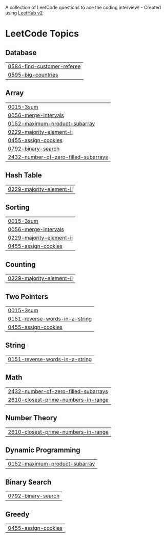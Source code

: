 A collection of LeetCode questions to ace the coding interview! - Created using [LeetHub v2](https://github.com/arunbhardwaj/LeetHub-2.0)
<!---LeetCode Topics Start-->
# LeetCode Topics
## Database
|  |
| ------- |
| [0584-find-customer-referee](https://github.com/Bhuvan028/Leetcode/tree/master/0584-find-customer-referee) |
| [0595-big-countries](https://github.com/Bhuvan028/Leetcode/tree/master/0595-big-countries) |
## Array
|  |
| ------- |
| [0015-3sum](https://github.com/Bhuvan028/Leetcode/tree/master/0015-3sum) |
| [0056-merge-intervals](https://github.com/Bhuvan028/Leetcode/tree/master/0056-merge-intervals) |
| [0152-maximum-product-subarray](https://github.com/Bhuvan028/Leetcode/tree/master/0152-maximum-product-subarray) |
| [0229-majority-element-ii](https://github.com/Bhuvan028/Leetcode/tree/master/0229-majority-element-ii) |
| [0455-assign-cookies](https://github.com/Bhuvan028/Leetcode/tree/master/0455-assign-cookies) |
| [0792-binary-search](https://github.com/Bhuvan028/Leetcode/tree/master/0792-binary-search) |
| [2432-number-of-zero-filled-subarrays](https://github.com/Bhuvan028/Leetcode/tree/master/2432-number-of-zero-filled-subarrays) |
## Hash Table
|  |
| ------- |
| [0229-majority-element-ii](https://github.com/Bhuvan028/Leetcode/tree/master/0229-majority-element-ii) |
## Sorting
|  |
| ------- |
| [0015-3sum](https://github.com/Bhuvan028/Leetcode/tree/master/0015-3sum) |
| [0056-merge-intervals](https://github.com/Bhuvan028/Leetcode/tree/master/0056-merge-intervals) |
| [0229-majority-element-ii](https://github.com/Bhuvan028/Leetcode/tree/master/0229-majority-element-ii) |
| [0455-assign-cookies](https://github.com/Bhuvan028/Leetcode/tree/master/0455-assign-cookies) |
## Counting
|  |
| ------- |
| [0229-majority-element-ii](https://github.com/Bhuvan028/Leetcode/tree/master/0229-majority-element-ii) |
## Two Pointers
|  |
| ------- |
| [0015-3sum](https://github.com/Bhuvan028/Leetcode/tree/master/0015-3sum) |
| [0151-reverse-words-in-a-string](https://github.com/Bhuvan028/Leetcode/tree/master/0151-reverse-words-in-a-string) |
| [0455-assign-cookies](https://github.com/Bhuvan028/Leetcode/tree/master/0455-assign-cookies) |
## String
|  |
| ------- |
| [0151-reverse-words-in-a-string](https://github.com/Bhuvan028/Leetcode/tree/master/0151-reverse-words-in-a-string) |
## Math
|  |
| ------- |
| [2432-number-of-zero-filled-subarrays](https://github.com/Bhuvan028/Leetcode/tree/master/2432-number-of-zero-filled-subarrays) |
| [2610-closest-prime-numbers-in-range](https://github.com/Bhuvan028/Leetcode/tree/master/2610-closest-prime-numbers-in-range) |
## Number Theory
|  |
| ------- |
| [2610-closest-prime-numbers-in-range](https://github.com/Bhuvan028/Leetcode/tree/master/2610-closest-prime-numbers-in-range) |
## Dynamic Programming
|  |
| ------- |
| [0152-maximum-product-subarray](https://github.com/Bhuvan028/Leetcode/tree/master/0152-maximum-product-subarray) |
## Binary Search
|  |
| ------- |
| [0792-binary-search](https://github.com/Bhuvan028/Leetcode/tree/master/0792-binary-search) |
## Greedy
|  |
| ------- |
| [0455-assign-cookies](https://github.com/Bhuvan028/Leetcode/tree/master/0455-assign-cookies) |
<!---LeetCode Topics End-->